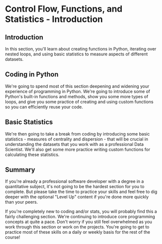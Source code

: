 
# Control Flow, Functions, and Statistics - Introduction 

## Introduction
In this section, you'll learn about creating functions in Python, iterating over nested loops, and using basic statistics to measure aspects of different datasets. 


## Coding in Python 

We're going to spend most of this section deepening and widening your experience of programming in Python. We're going to introduce some of Python's built-in functions and methods, show you some more types of loops, and give you some practice of creating and using custom functions so you can efficiently reuse your code.

## Basic Statistics

We're then going to take a break from coding by introducing some basic statistics - measures of centrality and dispersion - that will be crucial in understanding the datasets that you work with as a professional Data Scientist. We'll also get some more practice writing custom functions for calculating these statistics. 


## Summary

If you're already a professional software developer with a degree in a quantitative subject, it's not going to be the hardest section for you to complete. But please take the time to practice your skills and feel free to dig deeper with the optional "Level Up" content if you're done more quickly than your peers.

If you're completely new to coding and/or stats, you will probably find this a fairly challenging section. We're continuing to introduce core programming concepts at quite a pace. Don't worry if you still feel overwhelmed as you work through this section or work on the projects. You're going to get to practice most of these skills on a daily or weekly basis for the rest of the course!
